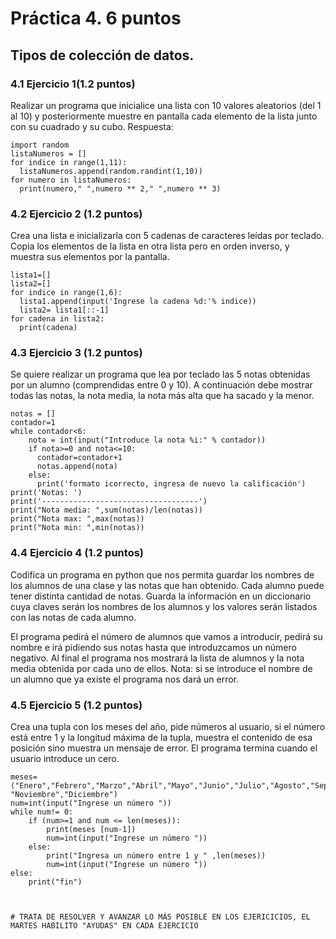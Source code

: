 # Práctica 4. 6 puntos
## Tipos de colección de datos.
### 4.1 Ejercicio 1(1.2 puntos)
Realizar un programa que inicialice una lista con 10 valores aleatorios (del 1 al 10)
y posteriormente muestre en pantalla cada elemento de la lista junto con su
cuadrado y su cubo.
Respuesta:

```
import random 
listaNumeros = [] 
for indice in range(1,11):
  listaNumeros.append(random.randint(1,10)) 
for numero in listaNumeros:
  print(numero," ",numero ** 2," ",numero ** 3)
  ```



### 4.2 Ejercicio 2 (1.2 puntos)
Crea una lista e inicializarla con 5 cadenas de caracteres leídas por teclado. Copia
los elementos de la lista en otra lista pero en orden inverso, y muestra sus
elementos por la pantalla.

``` 
lista1=[]
lista2=[]
for indice in range(1,6):
  lista1.append(input('Ingrese la cadena %d:'% indice))
  lista2= lista1[::-1]
for cadena in lista2:
  print(cadena) 
  ```



### 4.3 Ejercicio 3 (1.2 puntos)
Se quiere realizar un programa que lea por teclado las 5 notas obtenidas por un
alumno (comprendidas entre 0 y 10). A continuación debe mostrar todas las notas,
la nota media, la nota más alta que ha sacado y la menor.

```
notas = []
contador=1
while contador<6:
    nota = int(input("Introduce la nota %i:" % contador))
    if nota>=0 and nota<=10:
      contador=contador+1
      notas.append(nota)
    else:
      print('formato icorrecto, ingresa de nuevo la calificación')
print('Notas: ')
print('-----------------------------------')
print("Nota media: ",sum(notas)/len(notas))
print("Nota max: ",max(notas))
print("Nota min: ",min(notas))
```

### 4.4 Ejercicio 4 (1.2 puntos)
Codifica un programa en python que nos permita guardar los nombres de los
alumnos de una clase y las notas que han obtenido. Cada alumno puede tener
distinta cantidad de notas. Guarda la información en un diccionario cuya claves
serán los nombres de los alumnos y los valores serán listados con las notas de
cada alumno.

El programa pedirá el número de alumnos que vamos a introducir, pedirá su
nombre e irá pidiendo sus notas hasta que introduzcamos un número negativo. Al
final el programa nos mostrará la lista de alumnos y la nota media obtenida por
cada uno de ellos. Nota: si se introduce el nombre de un alumno que ya existe el
programa nos dará un error.


### 4.5 Ejercicio 5 (1.2 puntos)
Crea una tupla con los meses del año, pide números al usuario, si el número está
entre 1 y la longitud máxima de la tupla, muestra el contenido de esa posición sino
muestra un mensaje de error. El programa termina cuando el usuario introduce un
cero.


```
meses=("Enero","Febrero","Marzo","Abril","Mayo","Junio","Julio","Agosto","Septiembre","Octubre", "Noviembre","Diciembre")
num=int(input("Ingrese un número "))
while num!= 0:
    if (num>=1 and num <= len(meses)):
        print(meses [num-1])               
        num=int(input("Ingrese un número "))        
    else:    
        print("Ingresa un número entre 1 y " ,len(meses))                
        num=int(input("Ingrese un número "))                
else:
    print("fin")
    
    
        
# TRATA DE RESOLVER Y AVANZAR LO MÁS POSIBLE EN LOS EJERICICIOS, EL MARTES HABILITO "AYUDAS" EN CADA EJERCICIO
